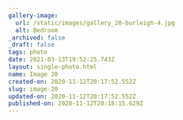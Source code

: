 ```yaml
---
gallery-image:
  url: /static/images/gallery_20-burleigh-4.jpg
  alt: Bedroom
_archived: false
_draft: false
tags: photo
date: 2021-03-13T19:52:25.743Z
layout: single-photo.html
name: Image 20
created-on: 2020-11-12T20:17:52.552Z
slug: image-20
updated-on: 2020-11-12T20:17:52.552Z
published-on: 2020-11-12T20:18:15.629Z
---
```

